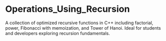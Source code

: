 # Operations_Using_Recursion
A collection of optimized recursive functions in C++ including factorial, power, Fibonacci with memoization, and Tower of Hanoi. Ideal for students and developers exploring recursion fundamentals.
